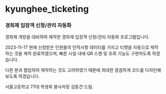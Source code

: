 # kyunghee_ticketing
### 경희제 입장객 신청/관리 자동화


경희제 개방을 대비하여 제작한 경희제 입장객 신청/관리 자동화 프로그램입니다.  

2023-11-17 현재 신청받은 인원들의 인적사항 데이터를 가지고 티켓을 자동으로 제작하는 것을 제작 완료하였으며, 
빠른 시일 내에 QR 스캔 및 조회 기능도 구현하도록 하겠습니다. 

다른 분과 협업하여 제작하는 것도 고려하였기 때문에 최대한 깔끔하게 코드를 디자인해 보도록 하겠습니다. 


서울고등학교 77대 학생회 봉사차장 김동건 드림. 

